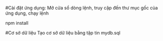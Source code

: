 #Cài đặt ứng dụng:
Mở cửa sổ dòng lệnh, truy cập đến thư mục gốc của ứng dụng, chạy lệnh

npm install

#Cơ sở dữ liệu
Tạo cơ sở dữ liệu bằng tập tin mydb.sql
